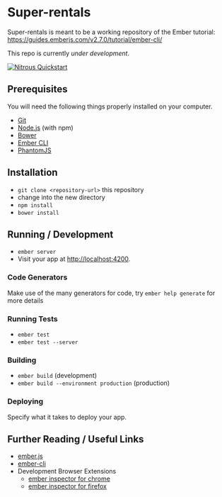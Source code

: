 # Super-rentals

Super-rentals is meant to be a working repository of the Ember tutorial: https://guides.emberjs.com/v2.7.0/tutorial/ember-cli/

This repo is currently *under development*.

[![Nitrous Quickstart](https://nitrous-image-icons.s3.amazonaws.com/quickstart.svg)](https://www.nitrous.io/quickstart)

## Prerequisites

You will need the following things properly installed on your computer.

* [Git](http://git-scm.com/)
* [Node.js](http://nodejs.org/) (with npm)
* [Bower](http://bower.io/)
* [Ember CLI](http://www.ember-cli.com/)
* [PhantomJS](http://phantomjs.org/)

## Installation

* `git clone <repository-url>` this repository
* change into the new directory
* `npm install`
* `bower install`

## Running / Development

* `ember server`
* Visit your app at [http://localhost:4200](http://localhost:4200).

### Code Generators

Make use of the many generators for code, try `ember help generate` for more details

### Running Tests

* `ember test`
* `ember test --server`

### Building

* `ember build` (development)
* `ember build --environment production` (production)

### Deploying

Specify what it takes to deploy your app.

## Further Reading / Useful Links

* [ember.js](http://emberjs.com/)
* [ember-cli](http://www.ember-cli.com/)
* Development Browser Extensions
  * [ember inspector for chrome](https://chrome.google.com/webstore/detail/ember-inspector/bmdblncegkenkacieihfhpjfppoconhi)
  * [ember inspector for firefox](https://addons.mozilla.org/en-US/firefox/addon/ember-inspector/)
